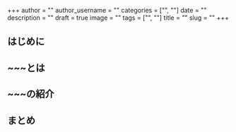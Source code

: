 +++
author = ""
author_username = ""
categories = ["", ""]
date = ""
description = ""
draft = true
image = ""
tags = ["", ""]
title = ""
slug = ""
+++

## はじめに

## ~~~とは

## ~~~の紹介

## まとめ
